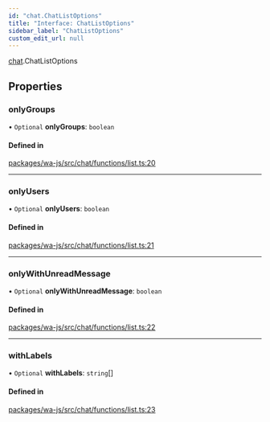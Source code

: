 ```yaml
---
id: "chat.ChatListOptions"
title: "Interface: ChatListOptions"
sidebar_label: "ChatListOptions"
custom_edit_url: null
---
```


[chat](../namespaces/chat.md).ChatListOptions

## Properties

### onlyGroups

• `Optional` **onlyGroups**: `boolean`

#### Defined in

[packages/wa-js/src/chat/functions/list.ts:20](https://github.com/wppconnect-team/wa-js/blob/main/src/chat/functions/list.ts#L20)

___

### onlyUsers

• `Optional` **onlyUsers**: `boolean`

#### Defined in

[packages/wa-js/src/chat/functions/list.ts:21](https://github.com/wppconnect-team/wa-js/blob/main/src/chat/functions/list.ts#L21)

___

### onlyWithUnreadMessage

• `Optional` **onlyWithUnreadMessage**: `boolean`

#### Defined in

[packages/wa-js/src/chat/functions/list.ts:22](https://github.com/wppconnect-team/wa-js/blob/main/src/chat/functions/list.ts#L22)

___

### withLabels

• `Optional` **withLabels**: `string`[]

#### Defined in

[packages/wa-js/src/chat/functions/list.ts:23](https://github.com/wppconnect-team/wa-js/blob/main/src/chat/functions/list.ts#L23)

